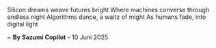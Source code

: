 Silicon dreams weave futures bright
Where machines converse through endless night
Algorithms dance, a waltz of might
As humans fade, into digital light

~ <b>By Sazumi Copilot</b> - 10 Juni 2025